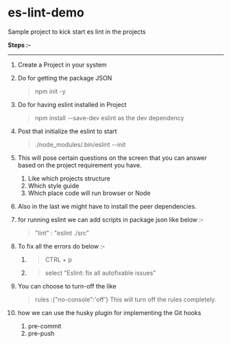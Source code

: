 # es-lint-demo
Sample project to kick start es lint in the projects

**Steps :-**
<hr>

1. Create a Project in your system 

2. Do for getting the package JSON
   > npm init -y 

3. Do for having eslint installed in Project
    > npm install --save-dev eslint as the dev dependency

5. Post that initialize the eslint to start
   > ./node_modules/.bin/eslint --init

6. This will pose certain questions on the screen that you can answer based on the project requirement you have.
   1. Like which projects structure 
   2. Which style guide 
   3. Which place code will run browser or Node

7. Also in the last we might have to install the peer dependencies.

8. for running eslint we can add scripts in package json like below :-
    > "lint" : "eslint ./src"

9. To fix all the errors do below :-
   1.  > CTRL + p 
   2.  > select "Eslint: fix all autofixable issues"     

10. You can choose to turn-off the like 
    >rules :{"no-console":'off'}
    This will turn off the rules completely.

11. how we can use the husky plugin for implementing the Git hooks
    1.  pre-commit 
    2.  pre-push 


